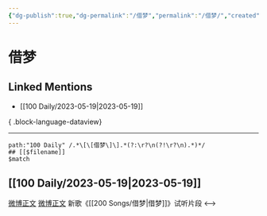 ```yaml
---
{"dg-publish":true,"dg-permalink":"/借梦","permalink":"/借梦/","created":"2023-05-25T12:31:25.611+08:00","updated":"2023-08-24T17:56:25.551+08:00"}
---
```


# 借梦

## Linked Mentions
- [[100 Daily/2023-05-19\|2023-05-19]]

{ .block-language-dataview}

---

```expander
path:"100 Daily" /.*\[\[借梦\]\].*(?:\r?\n(?!\r?\n).*)*/
## [[$filename]]
$match
```
## [[100 Daily/2023-05-19\|2023-05-19]]
[微博正文](http://weibo.com/7759377587/N1kjeae9B) [微博正文](http://weibo.com/6466290670/N1kBWwNna) 新歌《[[200 Songs/借梦\|借梦]]》试听片段
<-->